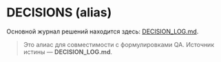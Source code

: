 # DECISIONS (alias)

Основной журнал решений находится здесь: [DECISION_LOG.md](./DECISION_LOG.md).

> Это алиас для совместимости с формулировками QA. Источник истины — **DECISION_LOG.md**.
